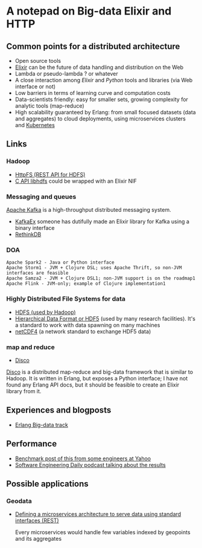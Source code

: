 # A notepad on Big-data Elixir and HTTP

## Common points for a distributed architecture

* Open source tools
* [Elixir](http://elixir-lang.org) can be the future of data handling and distribution on the Web
* Lambda or pseudo-lambda ? or whatever
* A close interaction among *Elixir* and *Python* tools and libraries (via Web interface or not)
* Low barriers in terms of learning curve and computation costs
* Data-scientists friendly: easy for smaller sets, growing complexity for analytic tools (map-reduce)
* High scalability guaranteed by Erlang: from small focused datasets (data and aggregates) to cloud deployments, using microservices clusters and [Kubernetes](http://kubernetes.io)

## Links

### Hadoop

* [HttpFS (REST API for HDFS)](http://hadoop.apache.org/docs/current/hadoop-hdfs-httpfs/index.html)
* [C API libhdfs](http://hadoop.apache.org/docs/current/hadoop-project-dist/hadoop-hdfs/LibHdfs.html) could be wrapped with an Elixir NIF


### Messaging and queues

[Apache Kafka](http://elixirforum.com/clicks/track?url=http%3A%2F%2Fkafka.apache.org%2F&post_id=641&topic_id=154) is a high-throughput distributed messaging system.

* [KafkaEx](http://elixirforum.com/clicks/track?url=https%3A%2F%2Fgithub.com%2Fkafkaex%2Fkafka_ex&post_id=641&topic_id=154) someone has dutifully made an Elixir library for Kafka using a binary interface
* [RethinkDB](https://www.rethinkdb.com)

### DOA

    Apache Spark2 - Java or Python interface
    Apache Storm1 - JVM + Clojure DSL; uses Apache Thrift, so non-JVM interfaces are feasible
    Apache Samza2 - JVM + Clojure DSL1; non-JVM support is on the roadmap1
    Apache Flink - JVM-only; example of Clojure implementation1
    
### Highly Distributed File Systems for data

* [HDFS (used by Hadoop)](https://en.wikipedia.org/wiki/Apache_Hadoop#File_systems)
* [Hierarchical Data Format or HDF5](https://www.hdfgroup.org/why_hdf/) (used by many research facilities). It's a standard to work with data spawning on many machines
* [netCDF4](http://www.unidata.ucar.edu/software/netcdf/) (a network standard to exchange HDF5 data)

### map and reduce

* [Disco](http://discoproject.org)

[Disco](http://elixirforum.com/clicks/track?url=https%3A%2F%2Fgithub.com%2Fdiscoproject%2Fdisco&post_id=641&topic_id=154) is a distributed map-reduce and big-data framework that is similar to Hadoop. It is written in Erlang, but exposes a Python interface; I have not found any Erlang API docs, but it should be feasible to create an Elixir library from it.

## Experiences and blogposts

* [Erlang Big-data track](http://www.erlang-factory.com/conference/ErlangUserConference2013/tracks/bigdata)

## Performance

* [Benchmark post of this from some engineers at Yahoo](https://yahooeng.tumblr.com/post/135321837876/benchmarking-streaming-computation-engines-at)
* [Software Engineering Daily podcast talking about the results](http://softwareengineeringdaily.com/2016/02/03/benchmarking-stream-processing-frameworks-with-bobby-evans/)


## Possible applications

### Geodata
* [Defining a microservices architecture to serve data using standard interfaces (REST)](https://lnkd.in/dwtt5PX)

   Every microservices would handle few variables indexed by geopoints and its aggregates